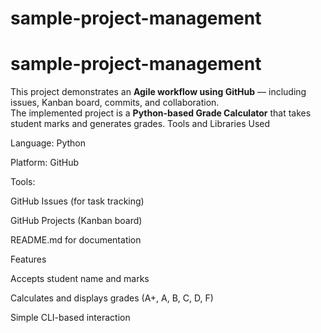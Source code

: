 # sample-project-management
# sample-project-management
This project demonstrates an **Agile workflow using GitHub** — including issues, Kanban board, commits, and collaboration.  
The implemented project is a **Python-based Grade Calculator** that takes student marks and generates grades.
Tools and Libraries Used

Language: Python

Platform: GitHub

Tools:

GitHub Issues (for task tracking)

GitHub Projects (Kanban board)

README.md for documentation


Features

Accepts student name and marks

Calculates and displays grades (A+, A, B, C, D, F)

Simple CLI-based interaction
